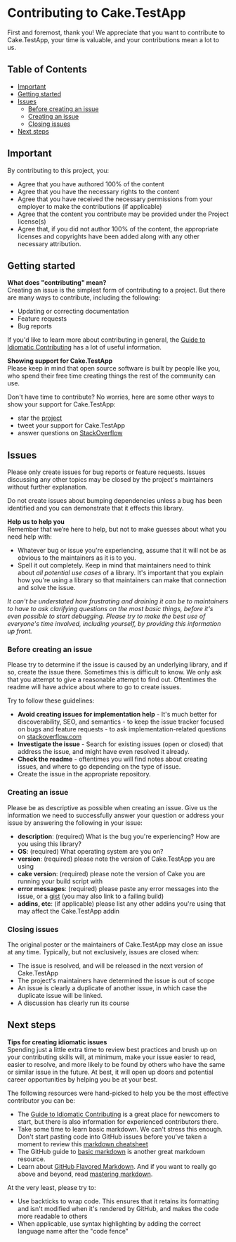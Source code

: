 # Contributing to Cake.TestApp

First and foremost, thank you! We appreciate that you want to contribute to Cake.TestApp,
your time is valuable, and your contributions mean a lot to us.

## Table of Contents

- [Important](#important)
- [Getting started](#getting-started)
- [Issues](#issues)
  - [Before creating an issue](#before-creating-an-issue)
  - [Creating an issue](#creating-an-issue)
  - [Closing issues](#closing-issues)
- [Next steps](#next-steps)

## Important

By contributing to this project, you:

- Agree that you have authored 100% of the content
- Agree that you have the necessary rights to the content
- Agree that you have received the necessary permissions from your employer to make the contributions (if applicable)
- Agree that the content you contribute may be provided under the Project license(s)
- Agree that, if you did not author 100% of the content,
  the appropriate licenses and copyrights have been added along with any other necessary attribution.

## Getting started

**What does "contributing" mean?**  
Creating an issue is the simplest form of contributing to a project.
But there are many ways to contribute, including the following:

- Updating or correcting documentation
- Feature requests
- Bug reports

If you'd like to learn more about contributing in general, the [Guide to Idiomatic Contributing][idiomatic-contributing] has a lot of useful information.

**Showing support for Cake.TestApp**  
Please keep in mind that open source software is built by people like you,
who spend their free time creating things the rest of the community can use.

Don't have time to contribute? No worries, here are some other ways to show your support for Cake.TestApp:

- star the [project][]
- tweet your support for Cake.TestApp
- answer questions on [StackOverflow][]

## Issues

Please only create issues for bug reports or feature requests.
Issues discussing any other topics may be closed by the project's maintainers without further explanation.

Do not create issues about bumping dependencies unless a bug has been identified
and you can demonstrate that it effects this library.

**Help us to help you**  
Remember that we’re here to help, but not to make guesses about what you need help with:

- Whatever bug or issue you're experiencing, assume that it will not be as obvious to the maintainers as it is to you.
- Spell it out completely. Keep in mind that maintainers need to think about _all potential use cases_ of a library.
  It's important that you explain how you're using a library so that maintainers can make that connection
  and solve the issue.

_It can't be understated how frustrating and draining it can be to maintainers to have to ask
clarifying questions on the most basic things,
before it's even possible to start debugging.
Please try to make the best use of everyone's time involved, including yourself,
by providing this information up front._

### Before creating an issue

Please try to determine if the issue is caused by an underlying library, and if so, create the issue there.
Sometimes this is difficult to know. We only ask that you attempt to give a reasonable attempt to find out.
Oftentimes the readme will have advice about where to go to create issues.

Try to follow these guidelines:

- **Avoid creating issues for implementation help** - It's much better for discoverability, SEO, and semantics -
  to keep the issue tracker focused on bugs and feature requests -
  to ask implementation-related questions on [stackoverflow.com][stackoverflow]
- **Investigate the issue** - Search for existing issues (open or closed) that address the issue, and might have even resolved it already.
- **Check the readme** - oftentimes you will find notes about creating issues,
  and where to go depending on the type of issue.
- Create the issue in the appropriate repository.

### Creating an issue

Please be as descriptive as possible when creating an issue.
Give us the information we need to successfully answer your question or address your issue
by answering the following in your issue:

- **description**: (required) What is the bug you're experiencing? How are you using this library?
- **OS**: (required) What operating system are you on?
- **version**: (required) please note the version of Cake.TestApp you are using
- **cake version**: (required) please note the version of Cake you are running your build script with
- **error messages**: (required) please paste any error messages into the issue,
  or a [gist][] (you may also link to a failing build)
- **addins, etc**: (if applicable) please list any other addins you're using that may affect the Cake.TestApp addin

### Closing issues

The original poster or the maintainers of Cake.TestApp may close an issue at any time.
Typically, but not exclusively, issues are closed when:

- The issue is resolved, and will be released in the next version of Cake.TestApp
- The project's maintainers have determined the issue is out of scope
- An issue is clearly a duplicate of another issue, in which case the duplicate issue will be linked.
- A discussion has clearly run its course

## Next steps

**Tips for creating idiomatic issues**  
Spending just a little extra time to review best practices and brush up on your contributing skills will, at minimum,
make your issue easier to read, easier to resolve,
and more likely to be found by others who have the same or similar issue in the future.
At best, it will open up doors and potential career opportunities by helping you be at your best.

The following resources were hand-picked to help you be the most effective contributor you can be:

- The [Guide to Idiomatic Contributing][idiomatic-contributing] is a great place for newcomers to start,
  but there is also information for experienced contributors there.
- Take some time to learn basic markdown. We can't stress this enough.
  Don't start pasting code into GitHub issues before you've taken a moment to review this [markdown cheatsheet][md-cheatsheet]
- The GitHub guide to [basic markdown][basic-md] is another great markdown resource.
- Learn about [GitHub Flavored Markdown][gh-flavored-md].
  And if you want to really go above and beyond,
  read [mastering markdown][mastering-md].

At the very least, please try to:

- Use backticks to wrap code.
  This ensures that it retains its formatting and isn't modified when it's rendered by GitHub,
  and makes the code more readable to others
- When applicable, use syntax highlighting by adding the correct language name after the "code fence"

[basic-md]: https://help.github.com/articles/markdown-basics/
[gh-flavored-md]: https://help.github.com/articles/github-flavored-markdown/
[gist]: https://gist.github.com/
[idiomatic-contributing]: https://github.com/jonschlinkert/idiomatic-contributing
[mastering-md]: https://guides.github.com/features/mastering-markdown/
[md-cheatsheet]: https://gist.github.com/jonschlinkert/5854601
[project]: https://github.com/AdmiringWorm/Cake.TestApp
[stackoverflow]: https://stackoverflow.com/questions/tagged/cakebuild
